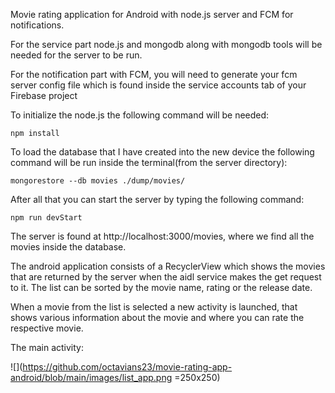   Movie rating application for Android with node.js server and FCM for notifications. 

  For the service part node.js and mongodb along with mongodb tools will be needed for the server to be run.
  
  For the notification part with FCM, you will need to generate your fcm server config file which is found
inside the service accounts tab of your Firebase project
  
  To initialize the node.js the following command will be needed:
```
npm install
```
  To load the database that I have created into the new device the following command will be run inside the
terminal(from the server directory):
```
mongorestore --db movies ./dump/movies/ 
```
  After all that you can start the server by typing the following command:
```
npm run devStart
```
  
  The server is found at http://localhost:3000/movies, where we find all the movies inside the database.
  
  
  The android application consists of a RecyclerView which shows the movies that are returned by the server
when the aidl service makes the get request to it. The list can be sorted by the movie name, rating or the
release date.

  When a movie from the list is selected a new activity is launched, that shows various information about
the movie and where you can rate the respective movie.

  The main activity: 
  
  ![](https://github.com/octavians23/movie-rating-app-android/blob/main/images/list_app.png =250x250)
